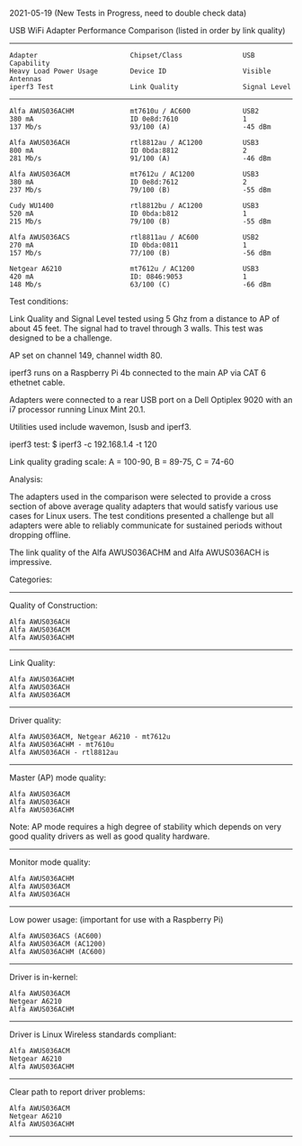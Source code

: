 2021-05-19 (New Tests in Progress, need to double check data)

USB WiFi Adapter Performance Comparison (listed in order by link quality)

-----
```
Adapter                       Chipset/Class               USB Capability
Heavy Load Power Usage        Device ID                   Visible Antennas
iperf3 Test                   Link Quality                Signal Level
```
-----
```
Alfa AWUS036ACHM              mt7610u / AC600             USB2
380 mA                        ID 0e8d:7610                1
137 Mb/s                      93/100 (A)                  -45 dBm

Alfa AWUS036ACH               rtl8812au / AC1200          USB3
800 mA                        ID 0bda:8812                2
281 Mb/s                      91/100 (A)                  -46 dBm

Alfa AWUS036ACM               mt7612u / AC1200            USB3
380 mA                        ID 0e8d:7612                2
237 Mb/s                      79/100 (B)                  -55 dBm

Cudy WU1400                   rtl8812bu / AC1200          USB3
520 mA                        ID 0bda:b812                1
215 Mb/s                      79/100 (B)                  -55 dBm

Alfa AWUS036ACS               rtl8811au / AC600           USB2
270 mA                        ID 0bda:0811                1
157 Mb/s                      77/100 (B)                  -56 dBm

Netgear A6210                 mt7612u / AC1200            USB3
420 mA                        ID: 0846:9053               1
148 Mb/s                      63/100 (C)                  -66 dBm
```

Test conditions:

Link Quality and Signal Level tested using 5 Ghz from a distance to AP
of about 45 feet. The signal had to travel through 3 walls. This test was
designed to be a challenge.

AP set on channel 149, channel width 80.

iperf3 runs on a Raspberry Pi 4b connected to the main AP via CAT 6
ethetnet cable.

Adapters were connected to a rear USB port on a Dell Optiplex 9020
with an i7 processor running Linux Mint 20.1.

Utilities used include wavemon, lsusb and iperf3.

iperf3 test: $ iperf3 -c 192.168.1.4 -t 120

Link quality grading scale: A = 100-90, B = 89-75, C = 74-60

Analysis:

The adapters used in the comparison were selected to provide a cross section
of above average quality adapters that would satisfy various use cases for
Linux users. The test conditions presented a challenge but all adapters were
able to reliably communicate for sustained periods without dropping offline.

The link quality of the Alfa AWUS036ACHM and Alfa AWUS036ACH is impressive.



Categories:

-----

Quality of Construction:
```
Alfa AWUS036ACH
Alfa AWUS036ACM
Alfa AWUS036ACHM
```
-----

Link Quality:
```
Alfa AWUS036ACHM
Alfa AWUS036ACH
Alfa AWUS036ACM

```
-----

Driver quality:
```
Alfa AWUS036ACM, Netgear A6210 - mt7612u
Alfa AWUS036ACHM - mt7610u
Alfa AWUS036ACH - rtl8812au
```
-----

Master (AP) mode quality:
```
Alfa AWUS036ACM
Alfa AWUS036ACH
Alfa AWUS036ACHM
```
Note: AP mode requires a high degree of stability which depends on very good quality drivers as well as good quality hardware. 

-----

Monitor mode quality:
```
Alfa AWUS036ACHM
Alfa AWUS036ACM
Alfa AWUS036ACH
```
-----

Low power usage:
(important for use with a Raspberry Pi)
```
Alfa AWUS036ACS (AC600)
Alfa AWUS036ACM (AC1200)
Alfa AWUS036ACHM (AC600)
```
-----

Driver is in-kernel:
```
Alfa AWUS036ACM
Netgear A6210
Alfa AWUS036ACHM
```
-----

Driver is Linux Wireless standards compliant:
```
Alfa AWUS036ACM
Netgear A6210
Alfa AWUS036ACHM
```
-----

Clear path to report driver problems:
```
Alfa AWUS036ACM
Netgear A6210
Alfa AWUS036ACHM
```
-----
